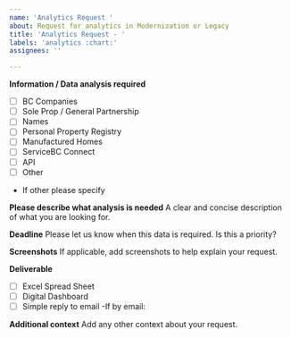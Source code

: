 ```yaml
---
name: 'Analytics Request '
about: Request for analytics in Modernization or Legacy
title: 'Analytics Request - '
labels: 'analytics :chart:'
assignees: ''

---
```


**Information / Data analysis required**
- [ ] BC Companies
- [ ] Sole Prop / General Partnership
- [ ] Names
- [ ] Personal Property Registry
- [ ] Manufactured Homes
- [ ] ServiceBC Connect
- [ ] API
- [ ] Other 
- If other please  specify 

**Please describe what analysis is needed**
A clear and concise description of what you are looking for.
 
**Deadline**
Please let us know when this data is required. 
Is this a priority?

**Screenshots**
If applicable, add screenshots to help explain your request.

 **Deliverable**
- [ ] Excel Spread Sheet
- [ ] Digital Dashboard
- [ ] Simple reply to email
      -If by email:
 
**Additional context**
Add any other context about your request.
